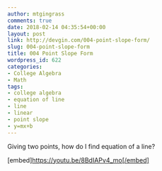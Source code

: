 ```yaml
---
author: mtgingrass
comments: true
date: 2018-02-14 04:35:54+00:00
layout: post
link: http://devgin.com/004-point-slope-form/
slug: 004-point-slope-form
title: 004 Point Slope Form
wordpress_id: 622
categories:
- College Algebra
- Math
tags:
- college algebra
- equation of line
- line
- linear
- point slope
- y=mx+b
---
```


Giving two points, how do I find equation of a line?

[embed]https://youtu.be/8BdIAPv4_mo[/embed]
